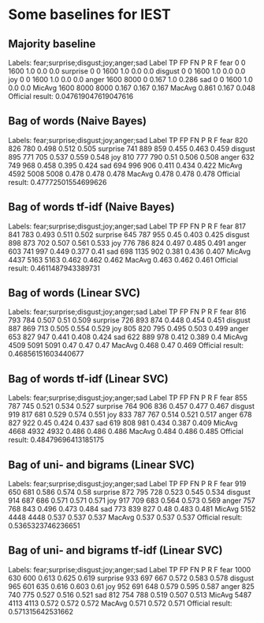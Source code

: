 # Some baselines for IEST #

## Majority baseline ##

Labels: fear;surprise;disgust;joy;anger;sad
Label	TP	FP	FN	P	R	F
fear	0	0	1600	1.0	0.0	0.0
surprise	0	0	1600	1.0	0.0	0.0
disgust	0	0	1600	1.0	0.0	0.0
joy	0	0	1600	1.0	0.0	0.0
anger	1600	8000	0	0.167	1.0	0.286
sad	0	0	1600	1.0	0.0	0.0
MicAvg	1600	8000	8000	0.167	0.167	0.167
MacAvg				0.861	0.167	0.048
Official result: 0.047619047619047616

## Bag of words (Naive Bayes) ##

Labels: fear;surprise;disgust;joy;anger;sad
Label	TP	FP	FN	P	R	F
fear	820	826	780	0.498	0.512	0.505
surprise	741	889	859	0.455	0.463	0.459
disgust	895	771	705	0.537	0.559	0.548
joy	810	777	790	0.51	0.506	0.508
anger	632	749	968	0.458	0.395	0.424
sad	694	996	906	0.411	0.434	0.422
MicAvg	4592	5008	5008	0.478	0.478	0.478
MacAvg				0.478	0.478	0.478
Official result: 0.47772501554699626

## Bag of words tf-idf (Naive Bayes) ##

Labels: fear;surprise;disgust;joy;anger;sad
Label	TP	FP	FN	P	R	F
fear	817	841	783	0.493	0.511	0.502
surprise	645	787	955	0.45	0.403	0.425
disgust	898	873	702	0.507	0.561	0.533
joy	776	786	824	0.497	0.485	0.491
anger	603	741	997	0.449	0.377	0.41
sad	698	1135	902	0.381	0.436	0.407
MicAvg	4437	5163	5163	0.462	0.462	0.462
MacAvg				0.463	0.462	0.461
Official result: 0.4611487943389731

## Bag of words (Linear SVC) ##

Labels: fear;surprise;disgust;joy;anger;sad
Label	TP	FP	FN	P	R	F
fear	816	793	784	0.507	0.51	0.509
surprise	726	893	874	0.448	0.454	0.451
disgust	887	869	713	0.505	0.554	0.529
joy	805	820	795	0.495	0.503	0.499
anger	653	827	947	0.441	0.408	0.424
sad	622	889	978	0.412	0.389	0.4
MicAvg	4509	5091	5091	0.47	0.47	0.47
MacAvg				0.468	0.47	0.469
Official result: 0.46856151603440677

## Bag of words tf-idf (Linear SVC) ##

Labels: fear;surprise;disgust;joy;anger;sad
Label	TP	FP	FN	P	R	F
fear	855	787	745	0.521	0.534	0.527
surprise	764	906	836	0.457	0.477	0.467
disgust	919	817	681	0.529	0.574	0.551
joy	833	787	767	0.514	0.521	0.517
anger	678	827	922	0.45	0.424	0.437
sad	619	808	981	0.434	0.387	0.409
MicAvg	4668	4932	4932	0.486	0.486	0.486
MacAvg				0.484	0.486	0.485
Official result: 0.48479696413185175

## Bag of uni- and bigrams (Linear SVC) ##

Labels: fear;surprise;disgust;joy;anger;sad
Label	TP	FP	FN	P	R	F
fear	919	650	681	0.586	0.574	0.58
surprise	872	795	728	0.523	0.545	0.534
disgust	914	687	686	0.571	0.571	0.571
joy	917	709	683	0.564	0.573	0.569
anger	757	768	843	0.496	0.473	0.484
sad	773	839	827	0.48	0.483	0.481
MicAvg	5152	4448	4448	0.537	0.537	0.537
MacAvg				0.537	0.537	0.537
Official result: 0.5365323746236651

## Bag of uni- and bigrams tf-idf (Linear SVC) ##

Labels: fear;surprise;disgust;joy;anger;sad
Label	TP	FP	FN	P	R	F
fear	1000	630	600	0.613	0.625	0.619
surprise	933	697	667	0.572	0.583	0.578
disgust	965	601	635	0.616	0.603	0.61
joy	952	691	648	0.579	0.595	0.587
anger	825	740	775	0.527	0.516	0.521
sad	812	754	788	0.519	0.507	0.513
MicAvg	5487	4113	4113	0.572	0.572	0.572
MacAvg				0.571	0.572	0.571
Official result: 0.571315642531662
